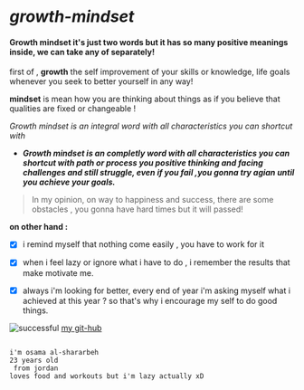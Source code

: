 # *growth-mindset*


#### Growth mindset it's just two words but it has so many positive meanings inside, we can take any of separately!

first of , **growth**
the self improvement of your skills or knowledge, life goals whenever you seek to better yourself in any way!


**mindset** is mean how you are thinking about things as if you believe that qualities are fixed or changeable !



*Growth mindset is an integral word with all characteristics you can shortcut with*

- ***Growth mindset is an completly word with all characteristics you can shortcut with path or process you positive thinking and facing challenges and still struggle,  even if you fail ,you gonna try agian until you achieve your goals.***


 
> In my opinion, on way to happiness and success, there are some obstacles ,
you gonna have hard times but it will passed!



**on other hand :**

 - [x] i remind myself that nothing come easily , you have to work  for it

- [x] when i feel lazy or ignore what i have to do ,
 i remember the results that make motivate me. 

- [x] always i'm looking for better,
 every end of year i'm asking myself what i achieved at this year ? 
so that's why i encourage my self to do good things.



![successful](https://minutes.co/wp-content/uploads/2019/06/positive-thinking.jpg)
[my git-hub](https://github.com/Ossamaaa)
```

i'm osama al-shararbeh 
23 years old 
 from jordan 
loves food and workouts but i'm lazy actually xD 
```
